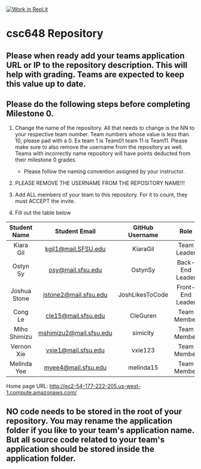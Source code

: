 [![Work in Repl.it](https://classroom.github.com/assets/work-in-replit-14baed9a392b3a25080506f3b7b6d57f295ec2978f6f33ec97e36a161684cbe9.svg)](https://classroom.github.com/online_ide?assignment_repo_id=4846139&assignment_repo_type=AssignmentRepo)
# csc648 Repository

## Please when ready add your teams application URL or IP to the repository description. This will help with grading. Teams are expected to keep this value up to date.

## Please do the following steps before completing Milestone 0.
1. Change the name of the repository. All that needs to change is the NN to your respective team number. Team numbers whose value is less than 10, please pad with a 0. Ex team 1 is Team01 team 11 is Team11. Please make sure to also remove the username from the repository as well. Teams with incorrectly name repository will have points deducted from their milestone 0 grades.
      - Please follow the naming convention assigned by your instructor.

1. PLEASE REMOVE THE USERNAME FROM THE REPOSITORY NAME!!!

2. Add ALL members of your team to this repository. For it to count, they must ACCEPT the invite.

3. Fill out the table below


| Student Name | Student Email | GitHub Username | Role |
|    :---:     |     :---:     |     :---:       | :---: |
| Kiara Gil      |  kgil1@mail.SFSU.edu              | KiaraGil                | Team Leader | 
| Ostyn Sy      | osy@mail.sfsu.edu               | OstynSy                | Back-End Leader | 
| Joshua Stone      |  jstone2@mail.sfsu.edu              | JoshLikesToCode                | Front-End Leader |
| Cong Le     | cle15@mail.sfsu.edu              | CleGuren                 | Team Member | 
| Miho Shimizu      | mshimizu2@mail.sfsu.edu              | simicity                | Team Member | 
| Vernon Xie      | vxie1@mail.sfsu.edu               | vxie123                | Team Member |
| Melinda Yee     | myee4@mail.sfsu.edu               | melinda15              | Team Member |

Home page URL: http://ec2-54-177-222-205.us-west-1.compute.amazonaws.com/
## NO code needs to be stored in the root of your repository. You may rename the application folder if you like to your team's application name. But all source code related to your team's application should be stored inside the application folder.
